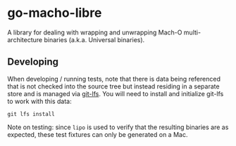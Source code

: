 # go-macho-libre

A library for dealing with wrapping and unwrapping Mach-O multi-architecture binaries (a.k.a. Universal binaries). 

## Developing

When developing / running tests, note that there is data being referenced that is not checked into the source tree 
but instead residing in a separate store and is managed via [git-lfs](https://git-lfs.github.com/). You will need to 
install and initialize git-lfs to work with this data:

```
git lfs install
```

Note on testing: since `lipo` is used to verify that the resulting binaries are as expected, these test fixtures 
can only be generated on a Mac.

